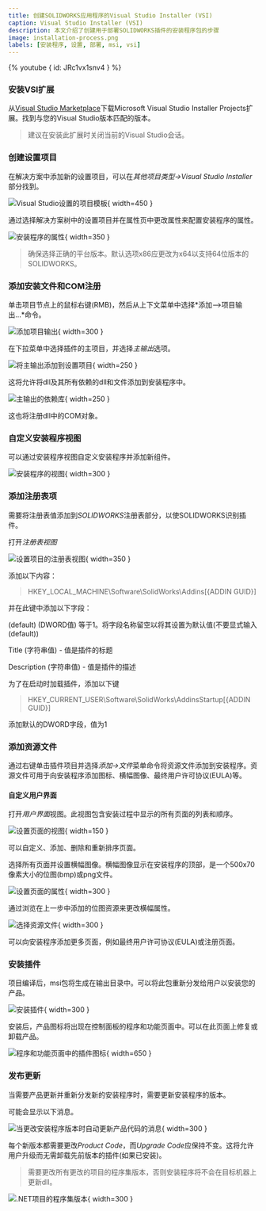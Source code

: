 ```yaml
---
title: 创建SOLIDWORKS应用程序的Visual Studio Installer (VSI)
caption: Visual Studio Installer (VSI)
description: 本文介绍了创建用于部署SOLIDWORKS插件的安装程序包的步骤
image: installation-process.png
labels: [安装程序, 设置, 部署, msi, vsi]
---
```

{% youtube { id: JRc1vx1snv4 } %}

### 安装VSI扩展

从[Visual Studio Marketplace](https://marketplace.visualstudio.com/items?itemName=VisualStudioClient.MicrosoftVisualStudio2017InstallerProjects)下载Microsoft Visual Studio Installer Projects扩展。找到与您的Visual Studio版本匹配的版本。

> 建议在安装此扩展时关闭当前的Visual Studio会话。

### 创建设置项目

在解决方案中添加新的设置项目，可以在*其他项目类型->Visual Studio Installer*部分找到。

![Visual Studio设置的项目模板](visual-studio-installer-project-template.png){ width=450 }

通过选择解决方案树中的设置项目并在属性页中更改属性来配置安装程序的属性。

![安装程序的属性](installer-properties.png){ width=350 }

> 确保选择正确的平台版本。默认选项x86应更改为x64以支持64位版本的SOLIDWORKS。

### 添加安装文件和COM注册

单击项目节点上的鼠标右键(RMB)，然后从上下文菜单中选择*添加-->项目输出...*命令。

![添加项目输出](add-project-output.png){ width=300 }

在下拉菜单中选择插件的主项目，并选择*主输出*选项。

![将主输出添加到设置项目](add-primary-output.png){ width=250 }

这将允许将dll及其所有依赖的dll和文件添加到安装程序中。

![主输出的依赖库](primary-output-dependencies.png){ width=250 }

这也将注册dll中的COM对象。

### 自定义安装程序视图

可以通过安装程序视图自定义安装程序并添加新组件。

![安装程序的视图](installer-view.png){ width=300 }

### 添加注册表项

需要将注册表值添加到*SOLIDWORKS*注册表部分，以使SOLIDWORKS识别插件。

打开*注册表视图*

![设置项目的注册表视图](registry-view.png){ width=350 }

添加以下内容：
> HKEY_LOCAL_MACHINE\Software\SolidWorks\Addins\[{ADDIN GUID}]

并在此键中添加以下字段：

(default) (DWORD值) 等于1。将字段名称留空以将其设置为默认值(不要显式输入(default))

Title (字符串值) - 值是插件的标题

Description (字符串值) - 值是插件的描述

为了在启动时加载插件，添加以下键

> HKEY_CURRENT_USER\Software\SolidWorks\AddinsStartup\[{ADDIN GUID}]

添加默认的DWORD字段，值为1

### 添加资源文件

通过右键单击插件项目并选择*添加->文件*菜单命令将资源文件添加到安装程序。资源文件可用于向安装程序添加图标、横幅图像、最终用户许可协议(EULA)等。

#### 自定义用户界面

打开*用户界面*视图。此视图包含安装过程中显示的所有页面的列表和顺序。

![设置页面的视图](user-interface-view.png){ width=150 }

可以自定义、添加、删除和重新排序页面。

选择所有页面并设置横幅图像。横幅图像显示在安装程序的顶部，是一个500x70像素大小的位图(bmp)或png文件。

![设置页面的属性](ui-page-properties.png){ width=300 }

通过浏览在上一步中添加的位图资源来更改横幅属性。

![选择资源文件](browse-resource-application-folder.png){ width=300 }

可以向安装程序添加更多页面，例如最终用户许可协议(EULA)或注册页面。

### 安装插件

项目编译后，msi包将生成在输出目录中。可以将此包重新分发给用户以安装您的产品。

![安装插件](installation-process.png){ width=300 }

安装后，产品图标将出现在控制面板的程序和功能页面中。可以在此页面上修复或卸载产品。

![程序和功能页面中的插件图标](programs-and-features-add-in.png){ width=650 }

### 发布更新

当需要产品更新并重新分发新的安装程序时，需要更新安装程序的版本。

可能会显示以下消息。

![当更改安装程序版本时自动更新产品代码的消息](auto-update-product-code.png){ width=300 }

每个新版本都需要更改*Product Code*，而*Upgrade Code*应保持不变。这将允许用户升级而无需卸载先前版本的插件(如果已安装)。

> 需要更改所有更改的项目的程序集版本，否则安装程序将不会在目标机器上更新dll。

![.NET项目的程序集版本](assembly-version.png){ width=300 }